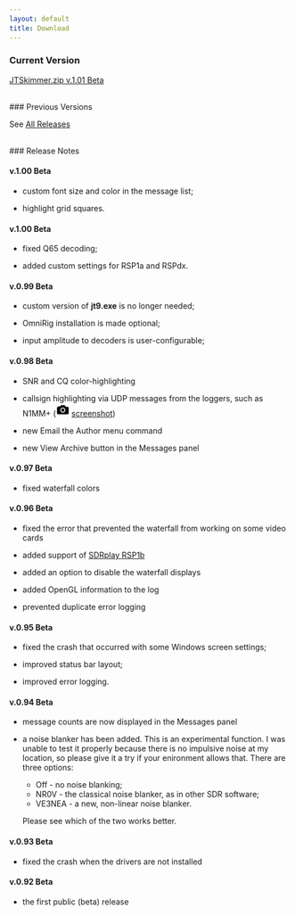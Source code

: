 ```yaml
---
layout: default
title: Download
---
```


### Current Version

[JTSkimmer.zip v.1.01 Beta](https://github.com/VE3NEA/JTSkimmer/releases/download/v.1.01-beta/JTSkimmer.zip)

<br>
### Previous Versions

See [All Releases](https://github.com/VE3NEA/JTSkimmer/releases)

<br>
### Release Notes

#### v.1.00 Beta

- custom font size and color in the message list;

- highlight grid squares.

#### v.1.00 Beta

- fixed Q65 decoding;

- added custom settings for RSP1a and RSPdx.

#### v.0.99 Beta

- custom version of **jt9.exe** is no longer needed;

- OmniRig installation is made optional;

- input amplitude to decoders is user-configurable;

#### v.0.98 Beta

- SNR and CQ color-highlighting

- callsign highlighting via UDP messages from the loggers, such as N1MM+
  (![screenshot](assets/images/camera.png) [screenshot](assets/images/users_manual/jtskimmer_and_n1mm.png))

- new Email the Author menu command

- new View Archive button in the Messages panel

#### v.0.97 Beta

- fixed waterfall colors

#### v.0.96 Beta

- fixed the error that prevented the waterfall from working on some video cards

- added support of [SDRplay RSP1b](https://www.sdrplay.com/rsp1b/)

- added an option to disable the waterfall displays

- added OpenGL information to the log

- prevented duplicate error logging

#### v.0.95 Beta

- fixed the crash that occurred with some Windows screen settings;

- improved status bar layout;

- improved error logging.

#### v.0.94 Beta

- message counts are now displayed in the Messages panel
  
- a noise blanker  has been added. This is an experimental function. I was unable to test
  it properly because there is no impulsive noise at my location, so please give it a try
  if your enironment allows that. There are three options:
  - Off - no noise blanking;
  - NR0V - the classical noise blanker, as in other SDR software;
  - VE3NEA - a new, non-linear noise blanker.

  Please see which of the two works better.

#### v.0.93 Beta

- fixed the crash when the drivers are not installed

#### v.0.92 Beta

- the first public (beta) release
